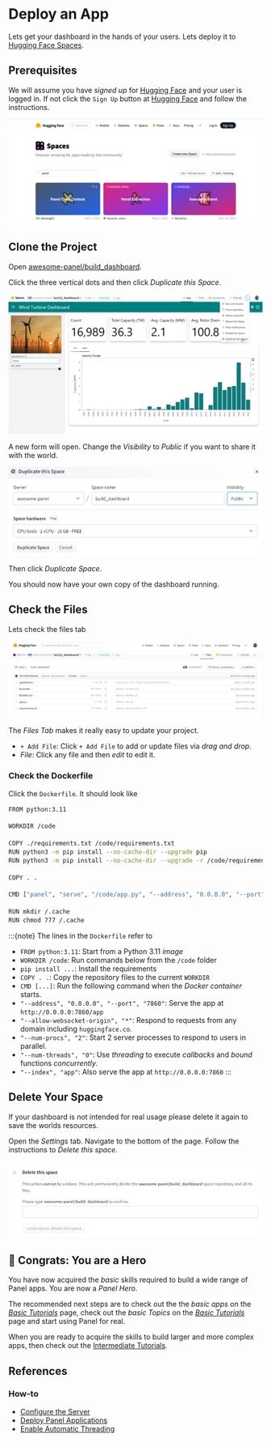 # Deploy an App

Lets get your dashboard in the hands of your users. Lets deploy it to [Hugging Face Spaces](https://huggingface.co/spaces?sort=trending&search=panel).

## Prerequisites

We will assume you have *signed up* for [Hugging Face](https://huggingface.co/spaces?sort=trending&search=panel) and your user is logged in. If not click the `Sign Up` button at [Hugging Face](https://huggingface.co/spaces?sort=trending&search=panel) and follow the instructions.

![Hugging Face Spaces](../../_static/images/hugging_face_spaces_panel.png)

## Clone the Project

Open [awesome-panel/build_dashboard](https://huggingface.co/spaces/awesome-panel/build_dashboard).

Click the three vertical dots and then click *Duplicate this Space*.

![Duplicate Space](../../_static/images/hugging_face_spaces_duplicate.png)

A new form will open. Change the *Visibility* to *Public* if you want to share it with the world.

![Duplicate Space Form](../../_static/images/hugging_face_spaces_duplicate_form.png)

Then click *Duplicate Space*.

You should now have your own copy of the dashboard running.

## Check the Files

Lets check the files tab

![Files Tab](../../_static/images/hugging_face_spaces_files.png)

The *Files Tab* makes it really easy to update your project.

- `+ Add File`: Click `+ Add File` to add or update files via *drag and drop*.
- *File*: Click any file and then *edit* to edit it.

### Check the Dockerfile

Click the `Dockerfile`. It should look like

```bash
FROM python:3.11

WORKDIR /code

COPY ./requirements.txt /code/requirements.txt
RUN python3 -m pip install --no-cache-dir --upgrade pip
RUN python3 -m pip install --no-cache-dir --upgrade -r /code/requirements.txt

COPY . .

CMD ["panel", "serve", "/code/app.py", "--address", "0.0.0.0", "--port", "7860",  "--allow-websocket-origin", "*", "--num-procs", "2", "--num-threads", "0", "--index", "app"]

RUN mkdir /.cache
RUN chmod 777 /.cache
```

:::{note}
The lines in the `Dockerfile` refer to

- `FROM python:3.11`: Start from a Python 3.11 *image*
- `WORKDIR /code`: Run commands below from the `/code` folder
- `pip install ...`: Install the requirements
- `COPY . .`: Copy the repository files to the current `WORKDIR`
- `CMD [...]`: Run the following command when the *Docker container* starts.
- `"--address", "0.0.0.0", "--port", "7860"`: Serve the app at `http://0.0.0.0:7860/app`
- `"--allow-websocket-origin", "*"`: Respond to requests from any domain including `huggingface.co`.
- `"--num-procs", "2"`: Start 2 server processes to respond to users in parallel.
- `"--num-threads", "0"`: Use *threading* to execute *callbacks* and *bound* functions *concurrently*.
- `"--index", "app"`: Also serve the app at `http://0.0.0.0:7860`
:::

## Delete Your Space

If your dashboard is not intended for real usage please delete it again to save the worlds resources.

Open the *Settings* tab. Navigate to the bottom of the page. Follow the instructions to *Delete this space*.

![Delete Space](../../_static/images/hugging_face_spaces_delete.png)

## 🥳 Congrats: You are a Hero

You have now acquired the *basic* skills required to build a wide range of Panel apps. You are now a *Panel Hero*.

The recommended next steps are to check out the the *basic apps* on the [*Basic Tutorials*](index.md) page, check out the *basic Topics* on the [*Basic Tutorials*](index.md) page and start using Panel for real.

When you are ready to acquire the skills to build larger and more complex apps, then check out the [Intermediate Tutorials](../intermediate/index.md).

## References

### How-to

- [Configure the Server](../../how_to/server/index.md)
- [Deploy Panel Applications](../../how_to/deployment/index.md)
- [Enable Automatic Threading](../../how_to/concurrency/threading.md)
